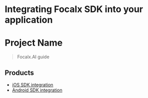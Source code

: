 # Integrating Focalx SDK into your application


# Project Name
> Focalx.AI guide 

## Products
* [iOS SDK integration](https://github.com/pritamfocal/Documents/blob/main/ios.md)
* [Android SDK integration](https://github.com/pritamfocal/Documents/blob/main/android.md)
